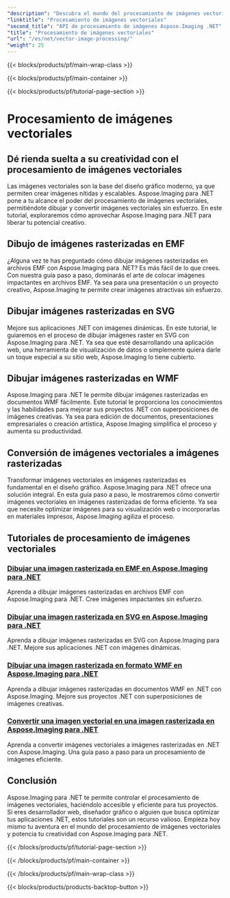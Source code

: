 ```yaml
---
"description": "Descubra el mundo del procesamiento de imágenes vectoriales con Aspose.Imaging para .NET. Aprenda a dibujar y convertir imágenes vectoriales fácilmente. ¡Mejore sus proyectos .NET hoy mismo!"
"linktitle": "Procesamiento de imágenes vectoriales"
"second_title": "API de procesamiento de imágenes Aspose.Imaging .NET"
"title": "Procesamiento de imágenes vectoriales"
"url": "/es/net/vector-image-processing/"
"weight": 25
---
```


{{< blocks/products/pf/main-wrap-class >}}

{{< blocks/products/pf/main-container >}}

{{< blocks/products/pf/tutorial-page-section >}}

# Procesamiento de imágenes vectoriales


## Dé rienda suelta a su creatividad con el procesamiento de imágenes vectoriales

Las imágenes vectoriales son la base del diseño gráfico moderno, ya que permiten crear imágenes nítidas y escalables. Aspose.Imaging para .NET pone a tu alcance el poder del procesamiento de imágenes vectoriales, permitiéndote dibujar y convertir imágenes vectoriales sin esfuerzo. En este tutorial, exploraremos cómo aprovechar Aspose.Imaging para .NET para liberar tu potencial creativo.

## Dibujo de imágenes rasterizadas en EMF

¿Alguna vez te has preguntado cómo dibujar imágenes rasterizadas en archivos EMF con Aspose.Imaging para .NET? Es más fácil de lo que crees. Con nuestra guía paso a paso, dominarás el arte de colocar imágenes impactantes en archivos EMF. Ya sea para una presentación o un proyecto creativo, Aspose.Imaging te permite crear imágenes atractivas sin esfuerzo.

## Dibujar imágenes rasterizadas en SVG

Mejore sus aplicaciones .NET con imágenes dinámicas. En este tutorial, le guiaremos en el proceso de dibujar imágenes raster en SVG con Aspose.Imaging para .NET. Ya sea que esté desarrollando una aplicación web, una herramienta de visualización de datos o simplemente quiera darle un toque especial a su sitio web, Aspose.Imaging lo tiene cubierto.

## Dibujar imágenes rasterizadas en WMF

Aspose.Imaging para .NET le permite dibujar imágenes rasterizadas en documentos WMF fácilmente. Este tutorial le proporciona los conocimientos y las habilidades para mejorar sus proyectos .NET con superposiciones de imágenes creativas. Ya sea para edición de documentos, presentaciones empresariales o creación artística, Aspose.Imaging simplifica el proceso y aumenta su productividad.

## Conversión de imágenes vectoriales a imágenes rasterizadas

Transformar imágenes vectoriales en imágenes rasterizadas es fundamental en el diseño gráfico. Aspose.Imaging para .NET ofrece una solución integral. En esta guía paso a paso, le mostraremos cómo convertir imágenes vectoriales en imágenes rasterizadas de forma eficiente. Ya sea que necesite optimizar imágenes para su visualización web o incorporarlas en materiales impresos, Aspose.Imaging agiliza el proceso.

## Tutoriales de procesamiento de imágenes vectoriales
### [Dibujar una imagen rasterizada en EMF en Aspose.Imaging para .NET](./draw-raster-image-on-emf/)
Aprenda a dibujar imágenes rasterizadas en archivos EMF con Aspose.Imaging para .NET. Cree imágenes impactantes sin esfuerzo.
### [Dibujar una imagen rasterizada en SVG en Aspose.Imaging para .NET](./draw-raster-image-on-svg/)
Aprenda a dibujar imágenes rasterizadas en SVG con Aspose.Imaging para .NET. Mejore sus aplicaciones .NET con imágenes dinámicas.
### [Dibujar una imagen rasterizada en formato WMF en Aspose.Imaging para .NET](./draw-raster-image-on-wmf/)
Aprenda a dibujar imágenes rasterizadas en documentos WMF en .NET con Aspose.Imaging. Mejore sus proyectos .NET con superposiciones de imágenes creativas.
### [Convertir una imagen vectorial en una imagen rasterizada en Aspose.Imaging para .NET](./draw-vector-image-to-raster-image/)
Aprenda a convertir imágenes vectoriales a imágenes rasterizadas en .NET con Aspose.Imaging. Una guía paso a paso para un procesamiento de imágenes eficiente.

## Conclusión

Aspose.Imaging para .NET te permite controlar el procesamiento de imágenes vectoriales, haciéndolo accesible y eficiente para tus proyectos. Si eres desarrollador web, diseñador gráfico o alguien que busca optimizar tus aplicaciones .NET, estos tutoriales son un recurso valioso. Empieza hoy mismo tu aventura en el mundo del procesamiento de imágenes vectoriales y potencia tu creatividad con Aspose.Imaging para .NET.

{{< /blocks/products/pf/tutorial-page-section >}}

{{< /blocks/products/pf/main-container >}}

{{< /blocks/products/pf/main-wrap-class >}}

{{< blocks/products/products-backtop-button >}}
